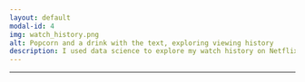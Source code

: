```yaml
---
layout: default
modal-id: 4
img: watch_history.png
alt: Popcorn and a drink with the text, exploring viewing history
description: I used data science to explore my watch history on Netflix. I downloaded the data from Netflix, then formatted it into a usable state. I could then make a plot of the top 20 things I've watched. Future updates would be to add in data from other streaming services. The code can be seen <a href="https://www.kaggle.com/code/jamiedumayne/netflix-data/notebook"  target="_blank">Kaggle</a>.
---
```

---
